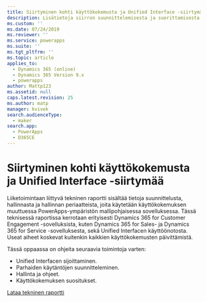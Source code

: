 ```yaml
---
title: Siirtyminen kohti käyttökokemusta ja Unified Interface -siirtymää | MicrosoftDocs
description: Lisätietoja siirron suunnittelemisesta ja suorittamisesta vanhasta WWW-asiakasohjelmasta Unified Interfaceen
ms.custom: ''
ms.date: 07/24/2019
ms.reviewer: ''
ms.service: powerapps
ms.suite: ''
ms.tgt_pltfrm: ''
ms.topic: article
applies_to:
  - Dynamics 365 (online)
  - Dynamics 365 Version 9.x
  - powerapps
author: Mattp123
ms.assetid: null
caps.latest.revision: 25
ms.author: matp
manager: kvivek
search.audienceType:
  - maker
search.app:
  - PowerApps
  - D365CE
---
```

# <a name="approaching-a-user-experience-and-unified-interface-transition"></a>Siirtyminen kohti käyttökokemusta ja Unified Interface -siirtymää

Liiketoimintaan liittyvä tekninen raportti sisältää tietoja suunnittelusta, hallinnasta ja hallinnan periaatteista, joita käytetään käyttökokemuksen muuttuessa PowerApps-ympäristön mallipohjaisessa sovelluksessa. Tässä teknisessä raportissa kerrotaan erityisesti Dynamics 365 for Customer Engagement -sovelluksista, kuten Dynamics 365 for Sales- ja Dynamics 365 for Service -sovelluksesta, sekä Unified Interfacen käyttöönotosta. Useat aiheet koskevat kuitenkin kaikkien käyttökokemusten päivittämistä.

Tässä oppaassa on ohjeita seuraavia toimintoja varten:
- Unified Interfacen sijoittaminen.
- Parhaiden käytäntöjen suunnitteleminen.
- Hallinta ja ohjeet.
- Käyttökokemuksen suositukset.

[Lataa tekninen raportti](http://download.microsoft.com/download/A/F/3/AF3D45A7-4F38-41BE-8956-1DF7A4A5AFDB/approaching-unified-interface-transition.pdf) 